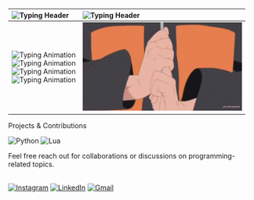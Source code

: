 <!-- Information -->

| <div align="left"><img src="https://readme-typing-svg.demolab.com?font=Geist+Mono&weight=600&size=24&duration=2100&pause=400&color=FFFFFF&width=360&lines=DEVELOPMENT+ENVIRONMENT" alt="Typing Header"></div> | <div align="left"><img src="https://readme-typing-svg.demolab.com?font=Geist+Mono&weight=600&size=24&duration=2100&pause=400&color=FFFFFF&width=200&lines=WORKFLOW" alt="Typing Header"></div> |
|----------------------------------------------------------------|----------------------------------------------------------|
| <div align="left"><img src="https://readme-typing-svg.demolab.com?font=Geist+Mono&weight=530&size=23&duration=2100&pause=400&color=4285F4&width=360&lines=Linux" alt="Typing Animation"><br><img src="https://readme-typing-svg.demolab.com?font=Geist+Mono&weight=530&size=23&duration=2100&pause=400&color=EA4335&width=360&lines=i3wm" alt="Typing Animation"><br><img src="https://readme-typing-svg.demolab.com?font=Geist+Mono&weight=530&size=23&duration=2100&pause=400&color=FBBC05&width=360&lines=TMUX" alt="Typing Animation"><br><img src="https://readme-typing-svg.demolab.com?font=Geist+Mono&weight=530&size=23&duration=2100&pause=400&color=34A853&width=360&lines=Neovim" alt="Typing Animation"></div> | <div align="left"><img src="https://github.com/kayinsg/kayinsg/blob/main/img2.gif" width="325"></div> |

Projects & Contributions<br>
<p align="left">
  <img src="https://img.shields.io/badge/python-3670A0?style=for-the-badge&logo=python&logoColor=ffdd54" alt="Python">
  <img src="https://img.shields.io/badge/lua-%232C2D72.svg?style=for-the-badge&logo=lua&logoColor=white" alt="Lua">
</p>
Feel free reach out for collaborations or discussions on programming-related topics.<br><br>
<p align="left">
  <a href="https://www.instagram.com/kayinpepperr/"><img src="https://img.shields.io/badge/Instagram-%23E4405F.svg?style=for-the-badge&logo=Instagram&logoColor=white" alt="Instagram"></a>
  <a href="https://www.linkedin.com/in/kayin-gayle/"><img src="https://img.shields.io/badge/linkedin-%230077B5.svg?style=for-the-badge&logo=linkedin&logoColor=white" alt="LinkedIn"></a>
  <a href="kayin.gayle@gmail.com"><img src="https://img.shields.io/badge/Gmail-D14836?style=for-the-badge&logo=gmail&logoColor=white" alt="Gmail"></a>
</p>
